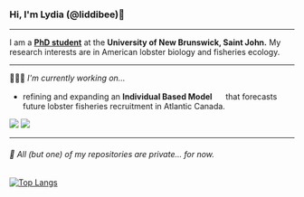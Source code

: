 ### Hi, I'm Lydia (@liddibee)👋

---

I am a <b>
<a href="https://www.lydiawhite.ca">PhD student</a></b> at the <b>University of New Brunswick, Saint John.</b> My research interests are in American lobster biology and fisheries ecology.

---

👩🏼‍💻 *I'm currently working on...*
- refining and expanding an **Individual Based Model** <img src="https://cdn.jsdelivr.net/gh/devicons/devicon/icons/r/r-original.svg" height=16px /> that forecasts future lobster fisheries recruitment in Atlantic Canada.

<a href="mailto:lydia.white@unb.ca"><img src="https://img.shields.io/badge/lydia.white@unb.ca-D14836?style=for-the-badge&logo=gmail&logoColor=white"/></a>
<a href="https://www.twitter.com/LWhiteScience"><img src="https://img.shields.io/badge/@LwhiteScience-1DA1F2?style=for-the-badge&logo=twitter&logoColor=white"/></a>

---

###### 🫣 All (but one) of my repositories are private... for now.

[![Top Langs](https://github-readme-stats.vercel.app/api/top-langs/?username=anuraghazra&layout=compact)](https://github.com/anuraghazra/github-readme-stats)

<!-- **liddibee/liddibee** is a ✨ _special_ ✨ repository because its `README.md` (this file) appears on your GitHub profile.

Here are some ideas to get you started:

- 🔭 I’m currently working on ...
- 🌱 I’m currently learning ...
- 👯 I’m looking to collaborate on ...
- 🤔 I’m looking for help with ...
- 💬 Ask me about ...
- 📫 How to reach me: ...
- 😄 Pronouns: ...
- ⚡ Fun fact: ...
-->
